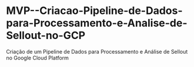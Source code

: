 # MVP--Criacao-Pipeline-de-Dados-para-Processamento-e-Analise-de-Sellout-no-GCP
Criação de um Pipeline de Dados para Processamento e Análise de Sellout no Google Cloud Platform
